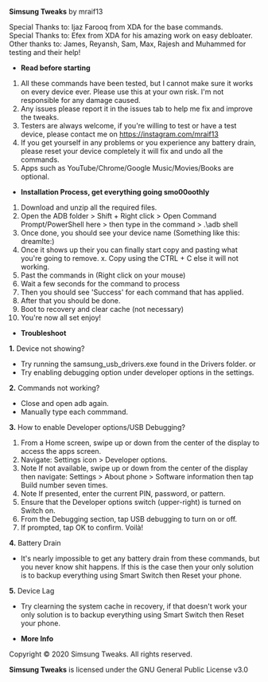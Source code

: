 <b>Simsung Tweaks</b> by mraif13

Special  Thanks to: Ijaz Farooq from XDA for the base commands.<br>
Special Thanks to: Efex from XDA for his amazing work on easy debloater. <br>
Other thanks to: James, Reyansh, Sam, Max, Rajesh and Muhammed for testing and their help!<br>

- <b>Read before starting</b>
1. All these commands have been tested, but I cannot make sure it works on every device ever. Please use this at your own risk. I'm not responsible for any damage caused.
2. Any issues please report it in the issues tab to help me fix and improve the tweaks.
3. Testers are always welcome, if you're willing to test or have a test device, please contact me on https://instagram.com/mraif13
5. If you get yourself in any problems or you experience any battery drain, please reset your device completely it will fix and undo all the commands.
6. Apps such as YouTube/Chrome/Google Music/Movies/Books are optional.

- <b>Installation Process, get everything going smo00oothly</b>
1. Download and unzip all the required files.
2. Open the ADB folder > Shift + Right click > Open Command Prompt/PowerShell here > then type in the command > .\adb shell 
3. Once done, you should see your device name (Something like this: dreamlte:)
4. Once it shows up their you can finally start copy and pasting what you're going to remove. 
x. Copy using the CTRL + C else it will not working.
5. Past the commands in (Right click on your mouse)
6. Wait a few seconds for the command to process
7. Then you should see 'Success' for each command that has applied. 
8. After that you should be done.
9. Boot to recovery and clear cache (not necessary)
10. You're now all set enjoy!

- <b>Troubleshoot</b>

<b>1.</b> Device not showing?
- Try running the samsung_usb_drivers.exe found in the Drivers folder.
or
- Try enabling debugging option under developer options in the settings.

<b>2.</b> Commands not working?
- Close and open adb again.
- Manually type each commmand.

<b>3.</b> How to enable Developer options/USB Debugging?
1. From a Home screen, swipe up or down from the center of the display to access the apps screen.
2. Navigate: Settings icon > Developer options.
3. Note If not available, swipe up or down from the center of the display then navigate: Settings > About phone > Software information then tap Build number seven times.
4. Note If presented, enter the current PIN, password, or pattern.
5. Ensure that the Developer options switch (upper-right) is turned on Switch on.
6. From the Debugging section, tap USB debugging to turn on or off.
7. If prompted, tap OK to confirm. Voilà!

<b>4.</b> Battery Drain
- It's nearly impossible to get any battery drain from these commands, but you never know shit happens. If this is the case then your only solution is to backup everything using Smart Switch then Reset your phone. 

<b>5.</b> Device Lag
- Try clearning the system cache in recovery, if that doesn't work your only solution is to backup everything using Smart Switch then Reset your phone. 

- <b>More Info</b>

Copyright © 2020 Simsung Tweaks. All rights reserved.

<b>Simsung Tweaks</b> is licensed under the
GNU General Public License v3.0
